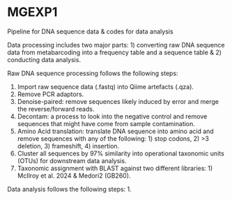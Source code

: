# MGEXP1
Pipeline for DNA sequence data &amp; codes for data analysis 


Data processing includes two major parts: 1) converting raw DNA sequence data from metabarcoding into a frequency table and a sequence table & 2) conducting data analysis.

Raw DNA sequence processing follows the following steps:
1. Import raw sequence data (.fastq) into Qiime artefacts (.qza).
2. Remove PCR adaptors.
3. Denoise-paired: remove sequences likely induced by error and merge the reverse/forward reads.
4. Decontam: a process to look into the negative control and remove sequences that might have come from sample contamination.
5. Amino Acid translation: translate DNA sequence into amino acid and remove sequences with any of the following: 1) stop codons, 2) >3 deletion, 3) frameshift, 4) insertion.
6. Cluster all sequences by 97% similarity into operational taxonomic units (OTUs) for downstream data analysis.
7. Taxonomic assignment with BLAST against two different libraries: 1) McIlroy et al. 2024 & Medori2 (GB260).   

Data analysis follows the following steps: 
1. 
